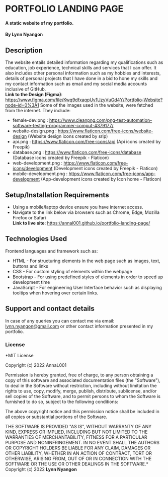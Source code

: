# PORTFOLIO LANDING PAGE
#### A static website of my portfolio.
#### By **Lynn Nyangon**
## Description
The website entails detailed information regarding my qualifications such as education, job experience, technical skills and services that I can offer. It also includes other personal information such as my hobbies and interests, details of personal projects that I have done in a bid to hone my skills and my contact information such as email and my social media accounts inclusive of GitHub.<br>
**Link to the Design (Figma)**: https://www.figma.com/file/Kwq9dfxaqpUv1UzyVuGd4Y/Portfolio-Website?node-id=0%3A1
Some of the images used in the website, were fetched from the internet. They include:
* female-dev.png : https://www.cleanpng.com/png-test-automation-software-testing-programmer-comput-4379177/
* website-design.png : https://www.flaticon.com/free-icons/website-design (Website design icons created by srip)
* api.png : https://www.flaticon.com/free-icons/api (Api icons created by Freepik)
* database.png : https://www.flaticon.com/free-icons/database (Database icons created by Freepik - Flaticon)
* web-development.png : https://www.flaticon.com/free-icons/development (Development icons created by Freepik - Flaticon)
* mobile-development.png : https://www.flaticon.com/free-icons/app-development (App-development icons created by Icon home - Flaticon)
## Setup/Installation Requirements
* Using a mobile/laptop device ensure you have internet access. 
* Navigate to the link below via browsers such as Chrome, Edge, Mozilla Firefox or Safari<br>
**Link to live site**: https://annal001.github.io/portfolio-landing-page/ <br>
## Technologies Used
Frontend languages and framework such as:
* HTML - For structuring elements in the web page such as images, text, buttons and links
* CSS - For custom styling of elements within the webpage
* Bootstrap - For using predefined styles of elements in order to speed up development time
* JavaScript - For engineering User Interface behavior such as displaying tooltips when hovering over certain links.
## Support and contact details
In case of any queries you can contact me via email: lynn.nyangon@gmail.com or other contact information presented in my portfolio. 
### License
*MIT License

Copyright (c) 2022 AnnaL001

Permission is hereby granted, free of charge, to any person obtaining a copy
of this software and associated documentation files (the "Software"), to deal
in the Software without restriction, including without limitation the rights
to use, copy, modify, merge, publish, distribute, sublicense, and/or sell
copies of the Software, and to permit persons to whom the Software is
furnished to do so, subject to the following conditions:

The above copyright notice and this permission notice shall be included in all
copies or substantial portions of the Software.

THE SOFTWARE IS PROVIDED "AS IS", WITHOUT WARRANTY OF ANY KIND, EXPRESS OR
IMPLIED, INCLUDING BUT NOT LIMITED TO THE WARRANTIES OF MERCHANTABILITY,
FITNESS FOR A PARTICULAR PURPOSE AND NONINFRINGEMENT. IN NO EVENT SHALL THE
AUTHORS OR COPYRIGHT HOLDERS BE LIABLE FOR ANY CLAIM, DAMAGES OR OTHER
LIABILITY, WHETHER IN AN ACTION OF CONTRACT, TORT OR OTHERWISE, ARISING FROM,
OUT OF OR IN CONNECTION WITH THE SOFTWARE OR THE USE OR OTHER DEALINGS IN THE
SOFTWARE.*
Copyright (c) 2022 **Lynn Nyangon**
